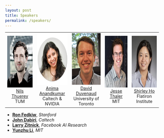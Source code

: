 ```yaml
---
layout: post
title: Speakers
permalink: /speakers/
---
```


<table style="text-align:center">
  <tr>
    <td style="text-align:center"> 
      <img src="https://github.com/SimDL/SimDL.github.io/blob/main/images/Nils_Thuerey.jpg?raw=true"  alt="1" width = 130px height = 170px ><br />
      <a href="https://ge.in.tum.de/about/n-thuerey/">Nils Thuerey</a><br />
      TUM
    </td>
    <td style="text-align:center">
      <img src="https://github.com/SimDL/SimDL.github.io/blob/main/images/Anima.png?raw=true" alt="2" width = 130px height = 170px><br />
      <a href="http://tensorlab.cms.caltech.edu/users/anima/">Anima Anandkumar</a><br />
      Caltech & NVIDIA
    </td>
    <td style="text-align:center">
      <img src="https://github.com/SimDL/SimDL.github.io/blob/main/images/david_duvenaud_full.jpg?raw=true" alt="2" width = 130px height = 170px><br />
      <a href="http://www.cs.toronto.edu/~duvenaud/">David Duvenaud</a><br />
      University of Toronto
    </td>
    <td>
      <img src="https://github.com/SimDL/SimDL.github.io/blob/main/images/thaler_jesse.jpg?raw=true" alt="2" width = 130px height = 170px><br />
      <a href="http://www.jthaler.net/doku.php">Jesse Thaler</a><br />
      MIT
    </td>
    <td>
      <img src="https://github.com/SimDL/SimDL.github.io/blob/main/images/Shirley_Ho.jpg?raw=true" alt="2" width = 130px height = 170px><br />
      <a href="https://www.cmu.edu/physics/people/faculty/ho.html">Shirley Ho</a><br />
      Flatiron Institute
    </td>
  </tr> 
</table>


- [**Ron Fedkiw**](http://physbam.stanford.edu/~fedkiw/), *Stanford*
- [**John Dabiri**](http://dabirilab.com/dabiri), *Caltech*
- [**Larry Zitnick**](http://larryzitnick.org/), *Facebook AI Research*
- [**Yunzhu Li**](https://people.csail.mit.edu/liyunzhu/), *MIT*

